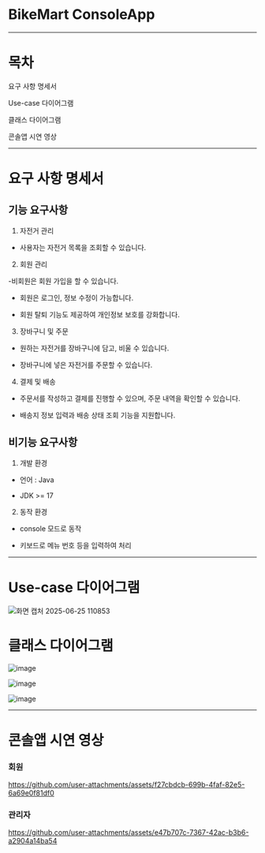 # BikeMart ConsoleApp
---

# 목차

요구 사항 명세서

Use-case 다이어그램

클래스 다이어그램

콘솔앱 시연 영상

---

# 요구 사항 명세서

## 기능 요구사항

1. 자전거 관리

- 사용자는 자전거 목록을 조회할 수 있습니다.

2. 회원 관리

-비회원은 회원 가입을 할 수 있습니다.

- 회원은 로그인, 정보 수정이 가능합니다.

- 회원 탈퇴 기능도 제공하여 개인정보 보호를 강화합니다.

3. 장바구니 및 주문

- 원하는 자전거를 장바구니에 담고, 비울 수 있습니다.

- 장바구니에 넣은 자전거를 주문할 수 있습니다.

4. 결제 및 배송

- 주문서를 작성하고 결제를 진행할 수 있으며, 주문 내역을 확인할 수 있습니다.

- 배송지 정보 입력과 배송 상태 조회 기능을 지원합니다.

## 비기능 요구사항

1. 개발 환경

- 언어 : Java

- JDK >= 17

2. 동작 환경

- console 모드로 동작

- 키보드로 메뉴 번호 등을 입력하여 처리

---

# Use-case 다이어그램

![화면 캡처 2025-06-25 110853](https://github.com/user-attachments/assets/67cdbc62-5d6c-4617-8d02-049665521626)

# 클래스 다이어그램

![image](https://github.com/user-attachments/assets/bf88af0e-0231-4d50-a988-010c1428c55c)

![image](https://github.com/user-attachments/assets/5602dd1f-ebfb-47f5-9cf6-0bc42ab921b3)

![image](https://github.com/user-attachments/assets/818b86c2-1ac9-4c67-899f-58a1722f5d69)

---

# 콘솔앱 시연 영상

### 회원

https://github.com/user-attachments/assets/f27cbdcb-699b-4faf-82e5-6a69e0f81df0

### 관리자

https://github.com/user-attachments/assets/e47b707c-7367-42ac-b3b6-a2904a14ba54

